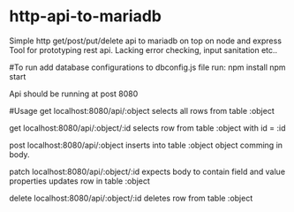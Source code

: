 # http-api-to-mariadb
Simple http get/post/put/delete api to mariadb on top on node and express
Tool for prototyping rest api. Lacking error checking, input sanitation etc..

#To run
add database configurations to dbconfig.js file
run: npm install
     npm start

Api should be running at post 8080

#Usage
get localhost:8080/api/:object
selects all rows from table :object

get localhost:8080/api/:object/:id
selects row from table :object with id = :id

post localhost:8080/api/:object
inserts into table :object object comming in body.

patch localhost:8080/api/:object/:id
expects body to contain field and value properties
updates row in table :object

delete localhost:8080/api/:object/:id
deletes row from table :object

